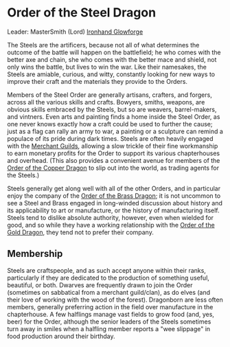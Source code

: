 # Order of the Steel Dragon
Leader: MasterSmith (Lord) [Ironhand Glowforge](../../../People/IronhandGlowforge.md)

The Steels are the artificers, because not all of what determines the outcome of the battle will happen on the battlefield; he who comes with the better axe and chain, she who comes with the better mace and shield, not only wins the battle, but lives to win the war. Like their namesakes, the Steels are amiable, curious, and witty, constantly looking for new ways to improve their craft and the materials they provide to the Orders. 
 
Members of the Steel Order are generally artisans, crafters, and forgers, across all the various skills and crafts. Bowyers, smiths, weapons, are obvious skills embraced by the Steels, but so are weavers, barrel-makers, and vintners. Even arts and painting finds a home inside the Steel Order, as one never knows exactly how a craft could be used to further the cause; just as a flag can rally an army to war, a painting or a sculpture can remind a populace of its pride during dark times. Steels are often heavily engaged with the [Merchant Guilds](../../MerchantGuilds/index.md), allowing a slow trickle of their fine workmanship to earn monetary profits for the Order to support its various chapterhouses and overhead. (This also provides a convenient avenue for members of the [Order of the Copper Dragon](Copper.md) to slip out into the world, as trading agents for the Steels.)
 
Steels generally get along well with all of the other Orders, and in particular enjoy the company of the [Order of the Brass Dragon](Brass.md); it is not uncommon to see a Steel and Brass engaged in long-winded discussion about history and its applicability to art or manufacture, or the history of manufacturing itself. Steels tend to dislike absolute authority, however, even when wielded for good, and so while they have a working relationship with the [Order of the Gold Dragon](Gold.md), they tend not to prefer their company.

## Membership
Steels are craftspeople, and as such accept anyone within their ranks, particularly if they are dedicated to the production of something useful, beautiful, or both. Dwarves are frequently drawn to join the Order (sometimes on sabbatical from a merchant guild/clan), as do elves (and their love of working with the wood of the forest). Dragonborn are less often members, generally preferring action in the field over manufacture in the chapterhouse. A few halflings manage vast fields to grow food (and, yes, beer) for the Order, although the senior leaders of the Steels sometimes turn away in smiles when a halfling member reports a "wee slippage" in food production around their birthday.

